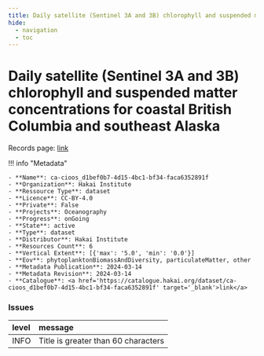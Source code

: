 ```yaml
---
title: Daily satellite (Sentinel 3A and 3B) chlorophyll and suspended matter concentrations for coastal British Columbia and southeast Alaska
hide:
  - navigation
  - toc
---
```


# Daily satellite (Sentinel 3A and 3B) chlorophyll and suspended matter concentrations for coastal British Columbia and southeast Alaska

Records page: <a href='https://catalogue.hakai.org/dataset/ca-cioos_d1bef0b7-4d15-4bc1-bf34-faca6352891f' target='_blank'>link</a>

<div id='map'></div>

!!! info "Metadata"
    
    - **Name**: ca-cioos_d1bef0b7-4d15-4bc1-bf34-faca6352891f 
    - **Organization**: Hakai Institute 
    - **Ressource Type**: dataset 
    - **Licence**: CC-BY-4.0 
    - **Private**: False 
    - **Projects**: Oceanography 
    - **Progress**: onGoing 
    - **State**: active 
    - **Type**: dataset 
    - **Distributor**: Hakai Institute 
    - **Resources Count**: 6 
    - **Vertical Extent**: [{'max': '5.0', 'min': '0.0'}] 
    - **Eov**: phytoplanktonBiomassAndDiversity, particulateMatter, other 
    - **Metadata Publication**: 2024-03-14 
    - **Metadata Revision**: 2024-03-14 
    - **Catalogue**: <a href='https://catalogue.hakai.org/dataset/ca-cioos_d1bef0b7-4d15-4bc1-bf34-faca6352891f' target='_blank'>link</a> 

### Issues

| level   | message                             |
|:--------|:------------------------------------|
| INFO    | Title is greater than 60 characters |

<script>
   document.addEventListener("DOMContentLoaded", function() {
    var map = L.map('map').setView([51.505, -125.09], 5);
    L.tileLayer('https://tile.openstreetmap.org/{z}/{x}/{y}.png', {
        maxZoom: 19,
        attribution: '&copy; <a href="http://www.openstreetmap.org/copyright">OpenStreetMap</a>'
    }).addTo(map);
    var geojsonFeature = {
        "type": "Feature",
        "properties": {
            "name" : "Daily satellite (Sentinel 3A and 3B) chlorophyll and suspended matter concentrations for coastal British Columbia and southeast Alaska"
        },
        "geometry": {'type': 'Polygon', 'coordinates': [[[-139.0, 47.0], [-121.5, 47.0], [-121.5, 59.5], [-139.0, 59.5], [-139.0, 47.0]]]}
    }
    L.geoJSON(geojsonFeature).addTo(map);
   })
</script>